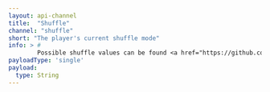 ```yaml
---
layout: api-channel
title:  "Shuffle"
channel: "shuffle"
short: "The player's current shuffle mode"
info: > #
        Possible shuffle values can be found <a href="https://github.com/gmusic-utils/gmusic.js#playbackgetshuffle">here</a>
payloadType: 'single'
payload:
  type: String
---
```

